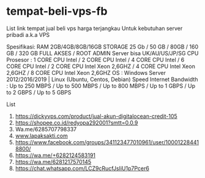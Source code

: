 # tempat-beli-vps-fb
List link tempat jual beli vps harga terjangkau
Untuk kebutuhan server pribadi a.k.a VPS

Spesifikasi:
RAM 2GB/4GB/8GB/16GB
STORAGE 25 Gb / 50 GB / 80GB / 160 GB / 320 GB
FULL AKSES / ROOT ADMIN
Server bisa UK/AU/US/JP/SG
CPU Prosesor : 1 CORE CPU Intel / 2 CORE CPU Intel / 4 CORE CPU Intel / 6 CORE CPU Intel / 2 CORE CPU Intel Xeon 2,6GHZ / 4 CORE CPU Intel Xeon 2,6GHZ / 8 CORE CPU Intel Xeon 2,6GHZ
OS : Windows Server 2012/2016/2019 | Linux (Ubuntu, Centos, Debian)
Speed Internet Bandwidth : Up to 250 MBPS / Up to 500 MBPS / Up to 800 MBPS / Up to 1 GBPS / Up to 2 GBPS / Up to 5 GBPS 

List 
1. https://dickyvps.com/product/jual-akun-digitalocean-credit-105
2. https://shopee.co.id/redyopa292001?smtt=0.0.9
3. Wa.me/6285707798337
4. www.lapaksakti.com
5. https://www.facebook.com/groups/341123477010961/user/100012284418800/
6. https://wa.me/+6282124583191
7.  https://wa.me/6281217570145
8.  https://chat.whatsapp.com/LCZ9cRucfJsIiU1p7Pcer6
